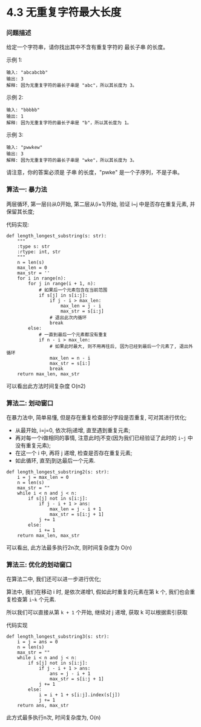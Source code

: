 # 4.3 无重复字符最大长度

### 问题描述
给定一个字符串，请你找出其中不含有重复字符的 最长子串 的长度。

示例 1:

    输入: "abcabcbb"
    输出: 3
    解释: 因为无重复字符的最长子串是 "abc"，所以其长度为 3。

示例 2:

    输入: "bbbbb"
    输出: 1
    解释: 因为无重复字符的最长子串是 "b"，所以其长度为 1。
示例 3:

    输入: "pwwkew"
    输出: 3
    解释: 因为无重复字符的最长子串是 "wke"，所以其长度为 3。

请注意，你的答案必须是 子串 的长度，"pwke" 是一个子序列，不是子串。
         

### 算法一: 暴力法
两层循环, 第一层(i)从0开始, 第二层从(i+1)开始, 验证 i~j 中是否存在重复元素, 并保留其长度;

代码实现:
```python3
def length_longest_substring(s: str):
    """
    :type s: str
    :rtype: int, str
    """
    n = len(s)
    max_len = 0
    max_str = ''
    for i in range(n):
        for j in range(i + 1, n):
            # 如果后一个元素包含在当前范围
            if s[j] in s[i:j]:
                if j - i > max_len:
                    max_len = j - i
                    max_str = s[i:j]
                # 退出此次内循环
                break
        else:
            # 一直到最后一个元素都没有重复
            if n - i > max_len:
                # 如果此时最大, 则不用再往后, 因为已经到最后一个元素了, 退出外循环
                max_len = n - i
                max_str = s[i:]
                break
    return max_len, max_str
```
可以看出此方法时间复杂度 O(n2)

### 算法二: 划动窗口
在暴力法中, 简单易懂, 但是存在重复检查部分字段是否重复, 可对其进行优化;

- 从最开始, i=j=0, 依次将j递增, 直至遇到重复元素; 
- 再对每一个i做相同的事情, 注意此时j不变(因为我们已经验证了此时的 `i~j` 中没有重复元素); 
- 在这一个 i 中, 再将 j 递增, 检查是否存在重复元素; 
- 如此循环, 直至j到达最后一个元素.

```python3
def length_longest_substring2(s: str):
    i = j = max_len = 0
    n = len(s)
    max_str = ""
    while i < n and j < n:
        if s[j] not in s[i:j]:
            if j - i + 1 > ans:
                max_len = j - i + 1
                max_str = s[i:j + 1]
            j += 1
        else:
            i += 1
    return max_len, max_str
```
 可以看出, 此方法最多执行2n次, 则时间复杂度为 O(n)
 
### 算法三: 优化的划动窗口
在算法二中, 我们还可以进一步进行优化;

算法中, 我们在移动 i 时, 是依次递增1, 假如此时重复的元素在第 k 个, 我们也会重复检查第 `i~k` 个元素.

所以我们可以直接从第 `k + 1` 个开始, 继续对 j 递增, 获取 k 可以根据索引获取

代码实现

```python3
def length_longest_substring3(s: str):
    i = j = ans = 0
    n = len(s)
    max_str = ""
    while i < n and j < n:
        if s[j] not in s[i:j]:
            if j - i + 1 > ans:
                ans = j - i + 1
                max_str = s[i:j + 1]
            j += 1
        else:
            i = i + 1 + s[i:j].index(s[j])
            j += 1
    return ans, max_str
```

此方式最多执行n次, 时间复杂度为, O(n)





